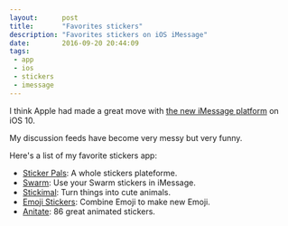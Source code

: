 ```yaml
---
layout:      post
title:       "Favorites stickers"
description: "Favorites stickers on iOS iMessage"
date:        2016-09-20 20:44:09
tags:
 - app
 - ios
 - stickers
 - imessage
---
```


I think Apple had made a great move with [the new iMessage platform](https://www.macstories.net/stories/ios-10-the-macstories-review/13/#imessage-as-a-platform "iMessage as a Platform on MacStories") on iOS 10.

My discussion feeds have become very messy but very funny.

Here's a list of my favorite stickers app:

- [Sticker Pals](https://itunes.apple.com/ch/app/sticker-pals-animate-your/id1128233487?mt=8 "Sticker Pals in iTunes"): A whole stickers plateforme.
- [Swarm](https://www.swarmapp.com/ "Swarm website"): Use your Swarm stickers in iMessage.
- [Stickimal](https://itunes.apple.com/ch/app/stickimal-by-yatatoy/id1148932526?mt=8 "Stickimal on iTunes"): Turn things into cute animals.
- [Emoji Stickers](http://www.raulriera.com/emoji "Emoji Stickers website"): Combine Emoji to make new Emoji.
- [Anitate](https://itunes.apple.com/ch/app/anitate-86-animated-stickers/id1149241845?mt=8 "Anitate on iTunes"): 86 great animated stickers.
